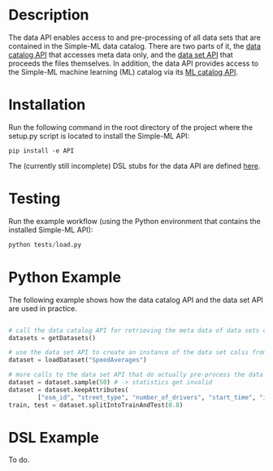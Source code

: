 # Description

The data API enables access to and pre-processing of all data sets that are contained in the Simple-ML data catalog. There are two parts of it, the [data catalog API](https://github.com/Anzumana/Simple-ML/wiki/Data-Catalog-API) that accesses meta data only, and the [data set API](https://github.com/Anzumana/Simple-ML/wiki/Dataset-API) that proceeds the files themselves.
In addition, the data API provides access to the Simple-ML machine learning (ML) catalog via its [ML catalog API](https://github.com/Anzumana/Simple-ML/wiki/Machine-Learning-Catalog-API).

# Installation

Run the following command in the root directory of the project where the setup.py script is located to install the Simple-ML API: 

```
pip install -e API
```

The (currently still incomplete) DSL stubs for the data API are defined [here](https://github.com/Simple-ML/Stdlib/blob/master/stubs/simpleml/dataset/dataset.stub.simpleml).

# Testing

Run the example workflow (using the Python environment that contains the installed Simple-ML API):

```python
python tests/load.py
```

# Python Example

The following example shows how the data catalog API and the data set API are used in practice.

```python

# call the data catalog API for retrieving the meta data of data sets contained in the data catalog 
datasets = getDatasets()

# use the data set API to create an instance of the data set calss from a data set's identifier from the data catalog
dataset = loadDataset("SpeedAverages")

# more calls to the data set API that do actually pre-process the data
dataset = dataset.sample(50) # -> statistics get invalid
dataset = dataset.keepAttributes(
        ["osm_id", "street_type", "number_of_drivers", "start_time", "is_weekend", "geometry"])
train, test = dataset.splitIntoTrainAndTest(0.8)
```

# DSL Example

To do.